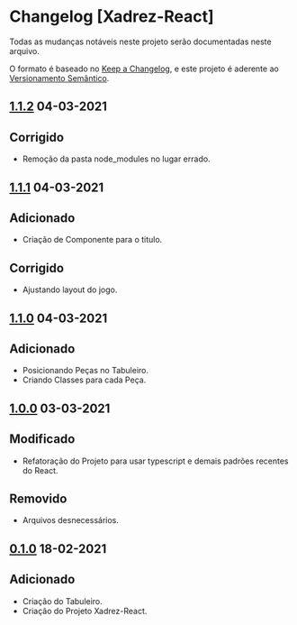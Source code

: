 # Changelog [Xadrez-React]

Todas as mudanças notáveis neste projeto serão documentadas neste arquivo.

O formato é baseado no [Keep a Changelog](https://keepachangelog.com/en/1.0.0/), e este projeto é aderente ao [Versionamento Semântico](https://semver.org/spec/v2.0.0.html).


## [1.1.2] 04-03-2021

## Corrigido

- Remoção da pasta node_modules no lugar errado.

## [1.1.1] 04-03-2021

## Adicionado

- Criação de Componente para o titulo.

## Corrigido 

- Ajustando layout do jogo.

## [1.1.0] 04-03-2021

## Adicionado 

- Posicionando Peças no Tabuleiro.
- Criando Classes para cada Peça.

## [1.0.0] 03-03-2021

## Modificado 

- Refatoração do Projeto para usar typescript e demais padrões recentes do React.

## Removido

- Arquivos desnecessários.

## [0.1.0] 18-02-2021

## Adicionado 

- Criação do Tabuleiro.
- Criação do Projeto Xadrez-React.

[1.1.2]: https://github.com/pratamaycon/xadrez-ia/pull/6/files
[1.1.1]: https://github.com/pratamaycon/xadrez-ia/pull/5/files
[1.1.0]: https://github.com/pratamaycon/xadrez-ia/pull/4/files
[1.0.0]: https://github.com/pratamaycon/xadrez-ia/pull/3/files
[0.1.0]: https://github.com/pratamaycon/xadrez-ia/pull/1/files
